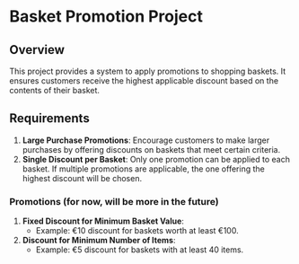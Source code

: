 # Basket Promotion Project

## Overview
This project provides a system to apply promotions to shopping baskets. It ensures customers receive the highest applicable discount based on the contents of their basket.

## Requirements
1. **Large Purchase Promotions**: Encourage customers to make larger purchases by offering discounts on baskets that meet certain criteria.
2. **Single Discount per Basket**: Only one promotion can be applied to each basket. If multiple promotions are applicable, the one offering the highest discount will be chosen.

### Promotions (for now, will be more in the future)
1. **Fixed Discount for Minimum Basket Value**:
    - Example: €10 discount for baskets worth at least €100.
2. **Discount for Minimum Number of Items**:
    - Example: €5 discount for baskets with at least 40 items.
